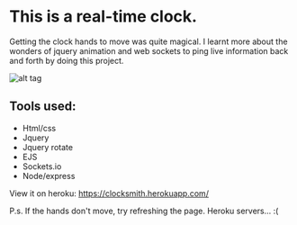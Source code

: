 # This is a real-time clock.

Getting the clock hands to move was quite magical. I learnt more about the wonders of jquery animation and web sockets to ping live information back and forth by doing this project.

![alt tag](https://raw.github.com/schlap/Clocksmith/master/public/images/screen-shot.png)

## Tools used:

* Html/css
* Jquery
* Jquery rotate
* EJS
* Sockets.io
* Node/express

View it on heroku: https://clocksmith.herokuapp.com/

P.s. If the hands don't move, try refreshing the page. Heroku servers... :(
